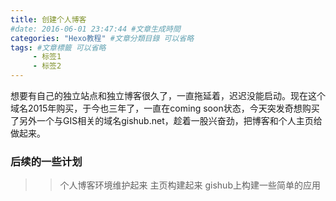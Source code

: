 ```yaml
---
title: 创建个人博客
#date: 2016-06-01 23:47:44 #文章生成時間
categories: "Hexo教程" #文章分類目錄 可以省略
tags: #文章標籤 可以省略
     - 标签1
     - 标签2
---
```


想要有自己的独立站点和独立博客很久了，一直拖延着，迟迟没能启动。现在这个域名2015年购买，于今也三年了，一直在coming soon状态，今天突发奇想购买了另外一个与GIS相关的域名gishub.net，趁着一股兴奋劲，把博客和个人主页给做起来。

### 后续的一些计划
>> 个人博客环境维护起来
>> 主页构建起来
>> gishub上构建一些简单的应用
